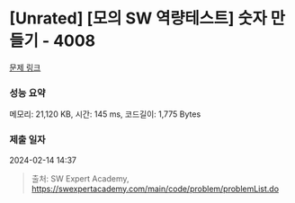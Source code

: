 # [Unrated] [모의 SW 역량테스트] 숫자 만들기 - 4008 

[문제 링크](https://swexpertacademy.com/main/code/problem/problemDetail.do?contestProbId=AWIeRZV6kBUDFAVH) 

### 성능 요약

메모리: 21,120 KB, 시간: 145 ms, 코드길이: 1,775 Bytes

### 제출 일자

2024-02-14 14:37



> 출처: SW Expert Academy, https://swexpertacademy.com/main/code/problem/problemList.do